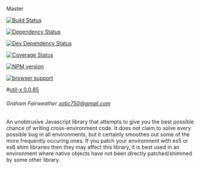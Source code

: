 Master

[![Build Status](https://travis-ci.org/Xotic750/util-x.png?branch=master)](https://travis-ci.org/Xotic750/util-x  "Build Status on Travis CI")

[![Dependency Status](https://david-dm.org/Xotic750/util-x.png)](https://david-dm.org/Xotic750/util-x#info=dependencies&view=table "Dependency Status on David")

[![Dev Dependency Status](https://david-dm.org/Xotic750/util-x/dev-status.png)](https://david-dm.org/Xotic750/util-x#info=devDependencies&view=table "Dev Dependency Status on David")

[![Coverage Status](https://coveralls.io/repos/Xotic750/util-x/badge.png?branch=master)](https://coveralls.io/r/Xotic750/util-x?branch=master "Coverage status on Coveralls")

[![NPM version](https://badge.fury.io/js/util-x.png)](http://badge.fury.io/js/util-x "Current NPM release")

[![browser support](https://ci.testling.com/Xotic750/util-x.png)](https://ci.testling.com/Xotic750/util-x 'Browser support on Testling CI')

#[util-x 0.0.85](http://xotic750.github.io/util-x/)
###### Graham Fairweather <xotic750@gmail.com>

An unobtrusive Javascript library that attempts to give you the best possible chance of writing cross-environment code.
It does not claim to solve every possible bug in all environments, but it certainly smoothes out some of the more frequently
occuring ones. If you patch your environment with es5 or es6 shim libraries then they may affect this library, it is best used
in an environment where native objects have not been directly patched/shimmed by some other library.
